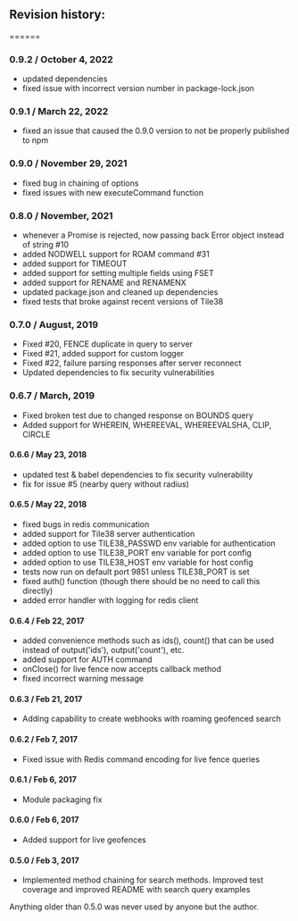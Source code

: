 ## Revision history:
======
### 0.9.2 / October 4, 2022
  * updated dependencies
  * fixed issue with incorrect version number in package-lock.json

### 0.9.1 / March 22, 2022
  * fixed an issue that caused the 0.9.0 version to not be properly published to npm

### 0.9.0 / November 29, 2021
  * fixed bug in chaining of options
  * fixed issues with new executeCommand function

### 0.8.0 / November, 2021
  * whenever a Promise is rejected, now passing back Error object instead of string #10
  * added NODWELL support for ROAM command #31
  * added support for TIMEOUT
  * added support for setting multiple fields using FSET
  * added support for RENAME and RENAMENX
  * updated package.json and cleaned up dependencies
  * fixed tests that broke against recent versions of Tile38

### 0.7.0 / August, 2019
  * Fixed #20, FENCE duplicate in query to server
  * Fixed #21, added support for custom logger
  * Fixed #22, failure parsing responses after server reconnect
  * Updated dependencies to fix security vulnerabilities

### 0.6.7 / March, 2019
  * Fixed broken test due to changed response on BOUNDS query
  * Added support for WHEREIN, WHEREEVAL, WHEREEVALSHA, CLIP, CIRCLE


#### 0.6.6 / May 23, 2018
  * updated test & babel dependencies to fix security vulnerability
  * fix for issue #5 (nearby query without radius)

#### 0.6.5 / May 22, 2018
  * fixed bugs in redis communication
  * added support for Tile38 server authentication
  * added option to use TILE38_PASSWD env variable for authentication
  * added option to use TILE38_PORT env variable for port config
  * added option to use TILE38_HOST env variable for host config
  * tests now run on default port 9851 unless TILE38_PORT is set
  * fixed auth() function (though there should be no need to call this directly)
  * added error handler with logging for redis client  

#### 0.6.4 / Feb 22, 2017
  * added convenience methods such as ids(), count() that can be used instead of output('ids'), output('count'), etc.
  * added support for AUTH command
  * onClose() for live fence now accepts callback method
  * fixed incorrect warning message

#### 0.6.3 / Feb 21, 2017
  * Adding capability to create webhooks with roaming geofenced search

#### 0.6.2 / Feb 7, 2017
  * Fixed issue with Redis command encoding for live fence queries

#### 0.6.1 / Feb 6, 2017
  * Module packaging fix

#### 0.6.0 / Feb 6, 2017
  * Added support for live geofences

#### 0.5.0 / Feb 3, 2017
  * Implemented method chaining for search methods. Improved test coverage and improved README with search query examples


Anything older than 0.5.0 was never used by anyone but the author.  
